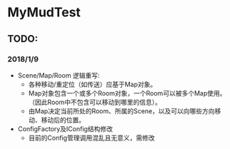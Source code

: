 # MyMudTest

## TODO:
### 2018/1/9
- Scene/Map/Room 逻辑重写:
	* 各种移动/重定位（如传送）应基于Map对象。
	* Map对象包含一个或多个Room对象，一个Room可以被多个Map使用。（因此Room中不包含可以移动到哪里的信息）。
	* 由Map决定当前所处的Room、所属的Scene，以及可以向哪些方向移动、移动后的位置。
- ConfigFactory及IConfig结构修改
	* 目前的Config管理调用混乱且无意义，需修改
